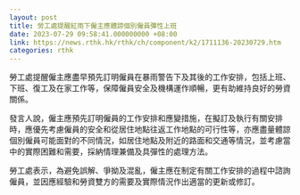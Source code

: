 ```yaml
---
layout: post
title: 勞工處提醒紅雨下僱主應體諒個別僱員彈性上班
date: 2023-07-29 09:58:41.000000000 +08:00
link: https://news.rthk.hk/rthk/ch/component/k2/1711136-20230729.htm
categories: rthk
---
```


勞工處提醒僱主應盡早預先訂明僱員在暴雨警告下及其後的工作安排，包括上班、下班、復工及在家工作等，保障僱員安全及機構運作順暢，更有助維持良好的勞資關係。

發言人說，僱主應預先訂明僱員的工作安排和應變措施，在擬訂及執行有關安排時，應優先考慮僱員的安全和從居住地點往返工作地點的可行性等，亦應盡量體諒個別僱員可能面對的不同情況，如居住地點及附近的路面和交通等情況，並考慮當中的實際困難和需要，採納情理兼備及具彈性的處理方法。

勞工處表示，為避免誤解、爭拗及混亂，僱主應在制定有關工作安排的過程中諮詢僱員，並因應經驗和勞資雙方的需要及實際情況作出適當的更新或修訂。

